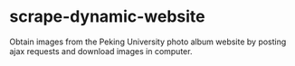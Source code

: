 # scrape-dynamic-website
Obtain images from the Peking University photo album website by posting ajax requests and download images in computer.
